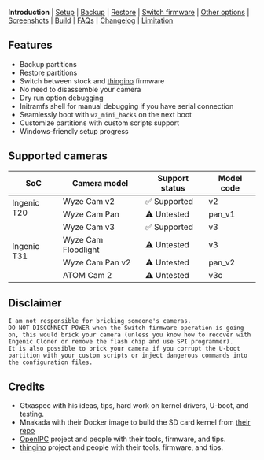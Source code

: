 **Introduction** | [Setup](README_setup.md) | [Backup](README_backup.md) | [Restore](README_restore.md) | [Switch firmware](README_switch_firmware.md) | [Other options](README_other_options.md) | [Screenshots](README_screenshots.md) | [Build](README_build.md) | [FAQs](README_FAQs.md) | [Changelog](Changelog.md) | [Limitation](Limitation.md)

## Features

- Backup partitions
- Restore partitions
- Switch between stock and [thingino](https://github.com/themactep/thingino-firmware) firmware
- No need to disassemble your camera
- Dry run option debugging
- Initramfs shell for manual debugging if you have serial connection
- Seamlessly boot with `wz_mini_hacks` on the next boot
- Customize partitions with custom scripts support
- Windows-friendly setup progress

## Supported cameras
<table>
    <thead>
        <tr>
            <th>SoC</th>
            <th>Camera model</th>
            <th>Support status</th>
            <th>Model code</th>
        </tr>
    </thead>
    <tbody>
        <tr>
            <td rowspan=2>Ingenic T20</td>
            <td>Wyze Cam v2</td>
            <td>✅ Supported</td>
            <td >v2</td>
        </tr>
        <tr>
            <td>Wyze Cam Pan</td>
            <td>⚠️ Untested</td>
            <td>pan_v1</td>
        </tr>
        <tr>
            <td rowspan=4>Ingenic T31</td>
            <td>Wyze Cam v3</td>
            <td>✅ Supported</td>
            <td>v3</td>
        </tr>
        <tr>
            <td>Wyze Cam Floodlight</td>
            <td>⚠️ Untested</td>
            <td>v3</td>
        </tr>
        <tr>
            <td>Wyze Cam Pan v2</td>
            <td>⚠️ Untested</td>
            <td>pan_v2</td>
        </tr>
        <tr>
            <td>ATOM Cam 2</td>
            <td>⚠️ Untested</td>
            <td>v3c</td>
        </tr>
    </tbody>
</table>

## Disclaimer

```
I am not responsible for bricking someone's cameras.
DO NOT DISCONNECT POWER when the Switch firmware operation is going on, this would brick your camera (unless you know how to recover with Ingenic Cloner or remove the flash chip and use SPI programmer).
It is also possible to brick your camera if you corrupt the U-boot partition with your custom scripts or inject dangerous commands into the configuration files.
```

## Credits

- Gtxaspec with his ideas, tips, hard work on kernel drivers, U-boot, and testing.
- Mnakada with their Docker image to build the SD card kernel from [their repo](https://github.com/mnakada/atomcam_tools)
- [OpenIPC](https://github.com/OpenIPC) project and people with their tools, firmware, and tips.
- [thingino](https://github.com/themactep/thingino-firmware) project and people with their tools, firmware, and tips.
